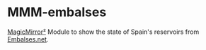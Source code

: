 # MMM-embalses
[MagicMirror²](https://github.com/MichMich/MagicMirror) Module to show the state of Spain's reservoirs from [Embalses.net](https://www.embalses.net/).


